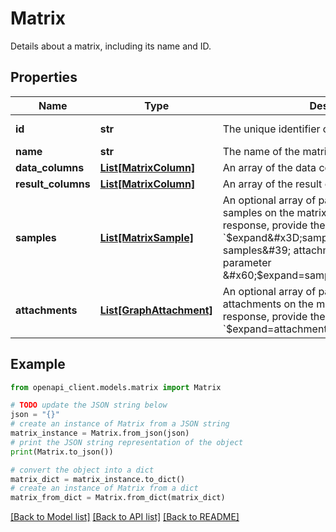 # Matrix

Details about a matrix, including its name and ID.

## Properties

Name | Type | Description | Notes
------------ | ------------- | ------------- | -------------
**id** | **str** | The unique identifier of the matrix | [optional] [readonly] 
**name** | **str** | The name of the matrix | [optional] 
**data_columns** | [**List[MatrixColumn]**](MatrixColumn.md) | An array of the data columns in the matrix | [optional] 
**result_columns** | [**List[MatrixColumn]**](MatrixColumn.md) | An array of the result columns in the matrix | [optional] 
**samples** | [**List[MatrixSample]**](MatrixSample.md) | An optional array of partial information about the samples on the matrix. To include in the response, provide the query parameter &#x60;$expand&#x3D;samples&#x60;. To include the samples&#39; attachments, provide the parameter &#x60;$expand&#x3D;samples,samples.attachments&#x60;. | [optional] [readonly] 
**attachments** | [**List[GraphAttachment]**](GraphAttachment.md) | An optional array of partial information about the attachments on the matrix. To include in the response, provide the query string &#x60;$expand&#x3D;attachments&#x60;. | [optional] [readonly] 

## Example

```python
from openapi_client.models.matrix import Matrix

# TODO update the JSON string below
json = "{}"
# create an instance of Matrix from a JSON string
matrix_instance = Matrix.from_json(json)
# print the JSON string representation of the object
print(Matrix.to_json())

# convert the object into a dict
matrix_dict = matrix_instance.to_dict()
# create an instance of Matrix from a dict
matrix_from_dict = Matrix.from_dict(matrix_dict)
```
[[Back to Model list]](../README.md#documentation-for-models) [[Back to API list]](../README.md#documentation-for-api-endpoints) [[Back to README]](../README.md)


